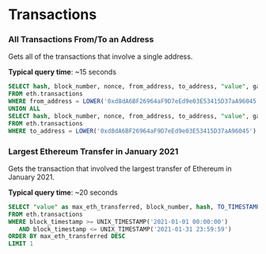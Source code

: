# Transactions

### All Transactions From/To an Address

Gets all of the transactions that involve a single address.

**Typical query time**: \~15 seconds

```sql
SELECT hash, block_number, nonce, from_address, to_address, "value", gas  
FROM eth.transactions 
WHERE from_address = LOWER('0xd8dA6BF26964aF9D7eEd9e03E53415D37aA96045')
UNION ALL
SELECT hash, block_number, nonce, from_address, to_address, "value", gas  
FROM eth.transactions 
WHERE to_address = LOWER('0xd8dA6BF26964aF9D7eEd9e03E53415D37aA96045')
```

### Largest Ethereum Transfer in January 2021

Gets the transaction that involved the largest transfer of Ethereum in January 2021.

**Typical query time**: \~20 seconds

```sql
SELECT "value" as max_eth_transferred, block_number, hash, TO_TIMESTAMP(block_timestamp) as block_timestamp
FROM eth.transactions 
WHERE block_timestamp >= UNIX_TIMESTAMP('2021-01-01 00:00:00')
   AND block_timestamp <= UNIX_TIMESTAMP('2021-01-31 23:59:59')
ORDER BY max_eth_transferred DESC
LIMIT 1
```
